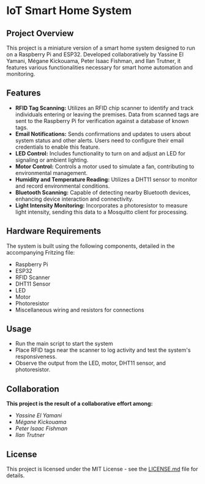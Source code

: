 # IoT Smart Home System

## Project Overview
This project is a miniature version of a smart home system designed to run on a Raspberry Pi and ESP32. Developed collaboratively by Yassine El Yamani, Mégane Kickouama, Peter Isaac Fishman, and Ilan Trutner, it features various functionalities necessary for smart home automation and monitoring.

## Features
- **RFID Tag Scanning:** Utilizes an RFID chip scanner to identify and track individuals entering or leaving the premises. Data from scanned tags are sent to the Raspberry Pi for verification against a database of known tags.
- **Email Notifications:** Sends confirmations and updates to users about system status and other alerts. Users need to configure their email credentials to enable this feature.
- **LED Control:** Includes functionality to turn on and adjust an LED for signaling or ambient lighting.
- **Motor Control:** Controls a motor used to simulate a fan, contributing to environmental management.
- **Humidity and Temperature Reading:** Utilizes a DHT11 sensor to monitor and record environmental conditions.
- **Bluetooth Scanning:** Capable of detecting nearby Bluetooth devices, enhancing device interaction and connectivity.
- **Light Intensity Monitoring:** Incorporates a photoresistor to measure light intensity, sending this data to a Mosquitto client for processing.

## Hardware Requirements
The system is built using the following components, detailed in the accompanying Fritzing file:
- Raspberry Pi
- ESP32
- RFID Scanner
- DHT11 Sensor
- LED
- Motor
- Photoresistor
- Miscellaneous wiring and resistors for connections

## Usage
- Run the main script to start the system
- Place RFID tags near the scanner to log activity and test the system's    responsiveness.
- Observe the output from the LED, motor, DHT11 sensor, and photoresistor.

## Collaboration
**This project is the result of a collaborative effort among:**

- *Yassine El Yamani*
- *Mégane Kickouama*
- *Peter Isaac Fishman*
- *Ilan Trutner*

## License
This project is licensed under the MIT License - see the 	[LICENSE.md](LICENSE.md) file for details.